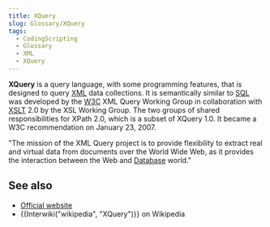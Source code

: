 ```yaml
---
title: XQuery
slug: Glossary/XQuery
tags:
  - CodingScripting
  - Glossary
  - XML
  - XQuery
---
```

**XQuery** is a query language, with some programming features, that is designed to query [XML](https://developer.mozilla.org/en-US/docs/Web/XML/XML_introduction) data collections. It is semantically similar to [SQL](https://developer.mozilla.org/en-US/docs/Glossary/SQL) was developed by the [W3C](https://developer.mozilla.org/en-US/docs/Glossary/W3C) XML Query Working Group in collaboration with [XSLT](https://developer.mozilla.org/pt-BR/docs/Web/XSLT) 2.0 by the XSL Working Group. The two groups of shared responsibilities for XPath 2.0, which is a subset of XQuery 1.0. It became a W3C recommendation on January 23, 2007.

"The mission of the XML Query project is to provide flexibility to extract real and virtual data from documents over the World Wide Web, as it provides the interaction between the Web and [Database](https://developer.mozilla.org/en-US/docs/Glossary/Database) world."

## See also

- [Official website](https://www.w3.org/XML/Query/)
- {{Interwiki("wikipedia", "XQuery")}} on Wikipedia
